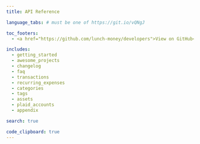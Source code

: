 ```yaml
---
title: API Reference

language_tabs: # must be one of https://git.io/vQNgJ

toc_footers:
  - <a href="https://github.com/lunch-money/developers">View on GitHub</a>

includes:
  - getting_started
  - awesome_projects
  - changelog
  - faq
  - transactions
  - recurring_expenses
  - categories
  - tags
  - assets
  - plaid_accounts
  - appendix

search: true

code_clipboard: true
---
```

